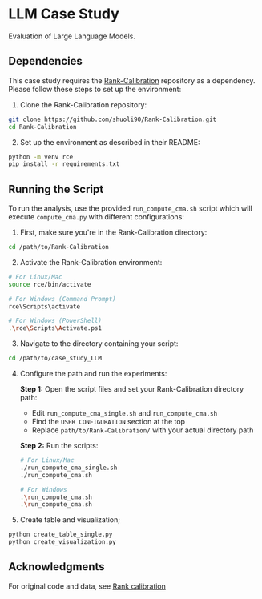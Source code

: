 # LLM Case Study

Evaluation of Large Language Models.

## Dependencies

This case study requires the [Rank-Calibration](https://github.com/shuoli90/Rank-Calibration) repository as a dependency. Please follow these steps to set up the environment:

1. Clone the Rank-Calibration repository:
```bash
git clone https://github.com/shuoli90/Rank-Calibration.git
cd Rank-Calibration
```

2. Set up the environment as described in their README:
```bash
python -m venv rce
pip install -r requirements.txt
```

## Running the Script

To run the analysis, use the provided `run_compute_cma.sh` script which will execute `compute_cma.py` with different configurations:

1. First, make sure you're in the Rank-Calibration directory:
```bash
cd /path/to/Rank-Calibration
```

2. Activate the Rank-Calibration environment:
```bash
# For Linux/Mac
source rce/bin/activate

# For Windows (Command Prompt)
rce\Scripts\activate

# For Windows (PowerShell)
.\rce\Scripts\Activate.ps1
```

3. Navigate to the directory containing your script:
```bash
cd /path/to/case_study_LLM
```

4. Configure the path and run the experiments:

    **Step 1:** Open the script files and set your Rank-Calibration directory path:
   - Edit `run_compute_cma_single.sh` and `run_compute_cma.sh`
   - Find the `USER CONFIGURATION` section at the top
   - Replace `path/to/Rank-Calibration/` with your actual directory path
   
   **Step 2:** Run the scripts:
    ```bash
    # For Linux/Mac
    ./run_compute_cma_single.sh
    ./run_compute_cma.sh

    # For Windows
    .\run_compute_cma.sh
    .\run_compute_cma.sh
    ```

5. Create table and visualization;
```bash
python create_table_single.py
python create_visualization.py
```

## Acknowledgments

For original code and data, see [Rank calibration](https://github.com/shuoli90/Rank-Calibration)